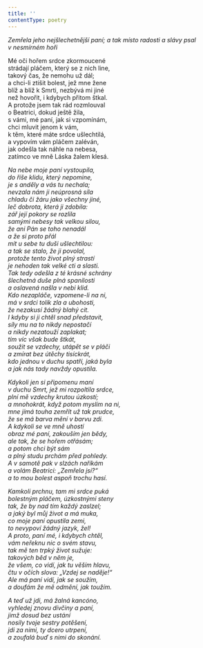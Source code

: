 ```yaml
---
title: ''
contentType: poetry
---
```


<section>

_Zemřela jeho nejšlechetnější paní; a tak místo radosti a slávy psal v nesmírném hoři_

</section>

<section>

Mé oči hořem srdce zkormoucené  
strádají pláčem, který se z nich line,  
takový čas, že nemohu už dál;  
a chci-li ztišit bolest, jež mne žene  
blíž a blíž k Smrti, nezbývá mi jiné  
než hovořit, i kdybych přitom štkal.  
A protože jsem tak rád rozmlouval  
o Beatrici, dokud ještě žila,  
s vámi, mé paní, jak si vzpomínám,  
chci mluvit jenom k vám,  
k těm, které máte srdce ušlechtilá,  
a vypovím vám pláčem zaléván,  
jak odešla tak náhle na nebesa,  
zatímco ve mně Láska žalem klesá.

_Na nebe moje paní vystoupila,  
do říše klidu, který nepomine,  
je s anděly a vás tu nechala;  
nevzala nám ji neúprosná síla  
chladu či žáru jako všechny jiné,  
leč dobrota, která ji zdobila:  
zář její pokory se rozlila  
samými nebesy tak velkou silou,  
že ani Pán se toho nenadál  
a že si proto přál  
mít u sebe tu duši ušlechtilou:  
a tak se stalo, že ji povolal,  
protože tento život plný strastí  
je nehoden tak velké cti a slasti.  
Tak tedy odešla z té krásné schrány  
šlechetná duše plná spanilosti  
a oslavená našla v nebi klid.  
Kdo nezapláče, vzpomene-li na ni,  
má v srdci tolik zla a ubohosti,  
že nezakusí žádný blahý cit.  
I kdyby si ji chtěl snad představit,  
síly mu na to nikdy nepostačí  
a nikdy nezatouží zaplakat;  
tím víc však bude štkát,  
soužit se vzdechy, utápět se v pláči  
a zmírat bez útěchy tisíckrát,  
kdo jednou v duchu spatří, jaká byla  
a jak nás tady navždy opustila._

</section>

<section>

_Kdykoli jen si připomenu maní  
v duchu Smrt, jež mi rozpoltila srdce,  
plní mě vzdechy krutou úzkostí;  
a mnohokrát, když potom myslím na ni,  
mne jímá touha zemřít už tak prudce,  
že se má barva mění v barvu zdi.  
A kdykoli se ve mně uhostí  
obraz mé paní, zakouším jen bědy,  
ale tak, že se hořem otřásám;  
a potom chci být sám  
a plný studu prchám před pohledy.  
A v samotě pak v slzách naříkám  
a volám Beatrici: „Zemřela jsi?“  
a to mou bolest aspoň trochu hasí._

</section>

<section>

_Kamkoli prchnu, tam mi srdce puká  
bolestným pláčem, úzkostnými steny  
tak, že by nad tím každý zaslzel;  
a jaký byl můj život a má muka,  
co moje paní opustila zemi,  
to nevypoví žádný jazyk, žel!  
A proto, paní mé, i kdybych chtěl,  
vám neřeknu nic o svém stavu,  
tak mě ten trpký život sužuje:  
takových běd v něm je,  
že všem, co vidí, jak tu věším hlavu,  
čtu v očích slova: „Vzdej se naděje!“  
Ale má paní vidí, jak se soužím,  
a doufám že mě odmění, jak toužím._

</section>

<section>

_A teď už jdi, má žalná kancóno,  
vyhledej znovu dívčiny a paní,  
jimž dosud bez ustání  
nosily tvoje sestry potěšení,  
jdi za nimi, ty dcero utrpení,  
a zoufalá buď s nimi do skonání._

</section>
